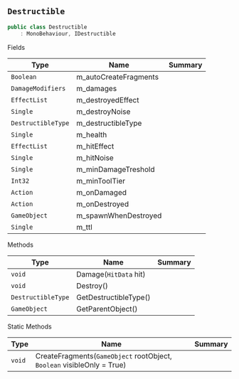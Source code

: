 ## `Destructible`

```csharp
public class Destructible
    : MonoBehaviour, IDestructible

```

Fields

| Type | Name | Summary | 
| --- | --- | --- | 
| `Boolean` | m_autoCreateFragments |  | 
| `DamageModifiers` | m_damages |  | 
| `EffectList` | m_destroyedEffect |  | 
| `Single` | m_destroyNoise |  | 
| `DestructibleType` | m_destructibleType |  | 
| `Single` | m_health |  | 
| `EffectList` | m_hitEffect |  | 
| `Single` | m_hitNoise |  | 
| `Single` | m_minDamageTreshold |  | 
| `Int32` | m_minToolTier |  | 
| `Action` | m_onDamaged |  | 
| `Action` | m_onDestroyed |  | 
| `GameObject` | m_spawnWhenDestroyed |  | 
| `Single` | m_ttl |  | 


Methods

| Type | Name | Summary | 
| --- | --- | --- | 
| `void` | Damage(`HitData` hit) |  | 
| `void` | Destroy() |  | 
| `DestructibleType` | GetDestructibleType() |  | 
| `GameObject` | GetParentObject() |  | 


Static Methods

| Type | Name | Summary | 
| --- | --- | --- | 
| `void` | CreateFragments(`GameObject` rootObject, `Boolean` visibleOnly = True) |  | 


